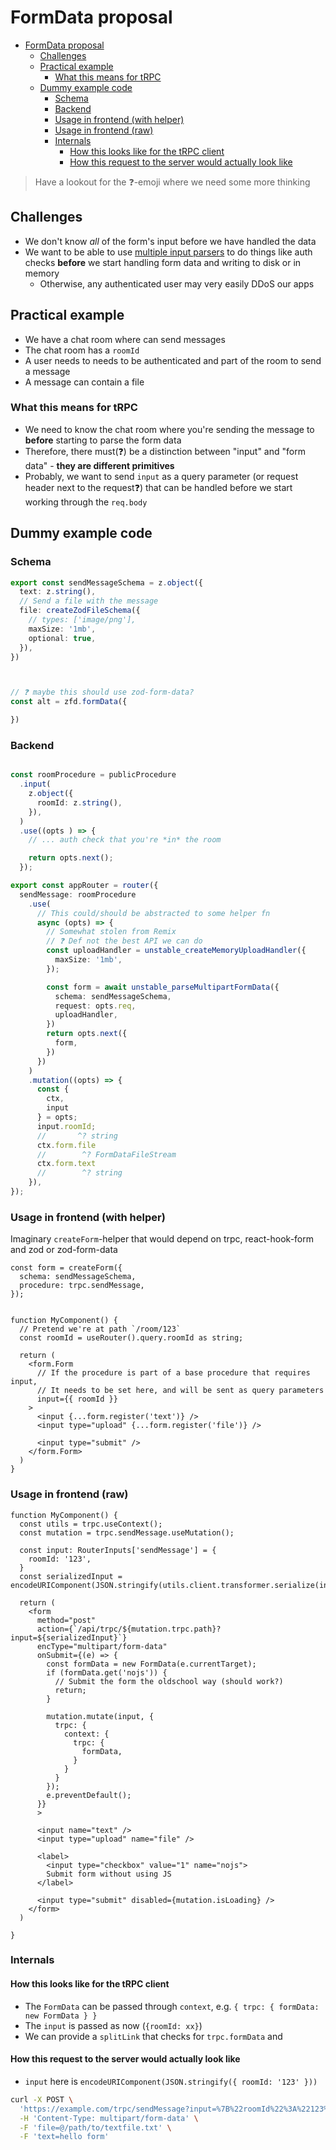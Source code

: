 # FormData proposal

- [FormData proposal](#formdata-proposal)
  - [Challenges](#challenges)
  - [Practical example](#practical-example)
    - [What this means for tRPC](#what-this-means-for-trpc)
  - [Dummy example code](#dummy-example-code)
    - [Schema](#schema)
    - [Backend](#backend)
    - [Usage in frontend (with helper)](#usage-in-frontend-with-helper)
    - [Usage in frontend (raw)](#usage-in-frontend-raw)
    - [Internals](#internals)
      - [How this looks like for the tRPC client](#how-this-looks-like-for-the-trpc-client)
      - [How this request to the server would actually look like](#how-this-request-to-the-server-would-actually-look-like)


> Have a lookout for the ❓-emoji where we need some more thinking

## Challenges

- We don't know *all* of the form's input before we have handled the data
- We want to be able to use [multiple input parsers](https://trpc.io/docs/procedures#multiple-input-parsers) to do things like auth checks **before** we start handling form data and writing to disk or in memory
  - Otherwise, any authenticated user may very easily DDoS our apps

## Practical example

- We have a chat room where can send messages
- The chat room has a `roomId`
- A user needs to needs to be authenticated and part of the room to send a message
- A message can contain a file

### What this means for tRPC


- We need to know the chat room where you're sending the message to **before** starting to parse the form data
- Therefore, there must(❓) be a distinction between "input" and "form data" - **they are different primitives**
- Probably, we want to send `input` as a query parameter (or request header next to the request❓) that can be handled before we start working through the `req.body`


## Dummy example code

### Schema

```ts
export const sendMessageSchema = z.object({
  text: z.string(),
  // Send a file with the message
  file: createZodFileSchema({
    // types: ['image/png'],
    maxSize: '1mb',
    optional: true,
  }),
})



// ❓ maybe this should use zod-form-data?
const alt = zfd.formData({

})
```

### Backend

```ts

const roomProcedure = publicProcedure
  .input(
    z.object({
      roomId: z.string(),
    }),
  )
  .use((opts ) => {
    // ... auth check that you're *in* the room

    return opts.next();
  });

export const appRouter = router({
  sendMessage: roomProcedure
    .use(
      // This could/should be abstracted to some helper fn 
      async (opts) => {
        // Somewhat stolen from Remix
        // ❓ Def not the best API we can do
        const uploadHandler = unstable_createMemoryUploadHandler({
          maxSize: '1mb',
        });

        const form = await unstable_parseMultipartFormData({
          schema: sendMessageSchema,
          request: opts.req,
          uploadHandler,
        })
        return opts.next({
          form,
        })
      })
    )
    .mutation((opts) => {
      const {
        ctx,
        input
      } = opts;
      input.roomId;
      //       ^? string
      ctx.form.file
      //        ^? FormDataFileStream
      ctx.form.text
      //        ^? string
    }),
});
```

### Usage in frontend (with helper)

Imaginary `createForm`-helper that would depend on trpc, react-hook-form and zod or zod-form-data

```tsx
const form = createForm({
  schema: sendMessageSchema,
  procedure: trpc.sendMessage,
});


function MyComponent() {
  // Pretend we're at path `/room/123`
  const roomId = useRouter().query.roomId as string;

  return (
    <form.Form 
      // If the procedure is part of a base procedure that requires input,
      // It needs to be set here, and will be sent as query parameters
      input={{ roomId }}
    >
      <input {...form.register('text')} />
      <input type="upload" {...form.register('file')} />

      <input type="submit" />
    </form.Form>
  )
}

```

### Usage in frontend (raw)

```tsx
function MyComponent() {
  const utils = trpc.useContext();
  const mutation = trpc.sendMessage.useMutation();

  const input: RouterInputs['sendMessage'] = {
    roomId: '123',
  }
  const serializedInput = encodeURIComponent(JSON.stringify(utils.client.transformer.serialize(input)));

  return (
    <form
      method="post"
      action={`/api/trpc/${mutation.trpc.path}?input=${serializedInput}`}
      encType="multipart/form-data"
      onSubmit={(e) => {
        const formData = new FormData(e.currentTarget);
        if (formData.get('nojs')) {
          // Submit the form the oldschool way (should work?)
          return;
        }

        mutation.mutate(input, {
          trpc: {
            context: {
              trpc: {
                formData,
              }
            }
          }
        });
        e.preventDefault();
      }}
      >
      
      <input name="text" />
      <input type="upload" name="file" />

      <label>
        <input type="checkbox" value="1" name="nojs">
        Submit form without using JS
      </label>

      <input type="submit" disabled={mutation.isLoading} />
    </form>
  )

}
```
### Internals

#### How this looks like for the tRPC client

- The `FormData` can be passed through `context`, e.g. `{ trpc: { formData: new FormData } }`
- The `input` is passed as now (`{roomId: xx}`)
- We can provide a `splitLink` that checks for `trpc.formData` and 


#### How this request to the server would actually look like

- `input` here is `encodeURIComponent(JSON.stringify({ roomId: '123' }))`

```sh
curl -X POST \
  'https://example.com/trpc/sendMessage?input=%7B%22roomId%22%3A%22123%22%7D' \
  -H 'Content-Type: multipart/form-data' \
  -F 'file=@/path/to/textfile.txt' \
  -F 'text=hello form'
```


